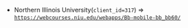  - Northern Illinois University(`client_id=317`) => [`https://webcourses.niu.edu/webapps/Bb-mobile-bb_bb60/`](https://webcourses.niu.edu/webapps/Bb-mobile-bb_bb60/)
